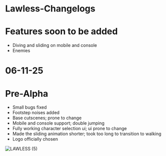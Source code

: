 # Lawless-Changelogs

# Features soon to be added

* Diving and sliding on mobile and console
* Enemies

# 06-11-25

# Pre-Alpha
  
* Small bugs fixed
* Footstep noises added
* Base cutscenes; prone to change
* Mobile and console support; double jumping
* Fully working character selection ui; ui prone to change
* Made the sliding animation shorter; took too long to transition to walking
* Logo officially chosen
  
![LAWLESS (5)](https://github.com/user-attachments/assets/4406134a-3b07-4925-97f4-5249e99bb9e0)
